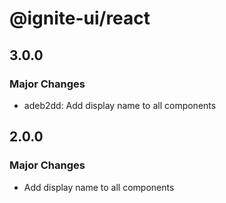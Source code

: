 # @ignite-ui/react

## 3.0.0

### Major Changes

- adeb2dd: Add display name to all components

## 2.0.0

### Major Changes

- Add display name to all components
